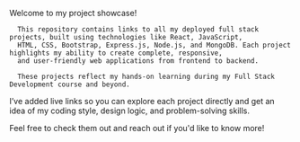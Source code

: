 Welcome to my project showcase!

      This repository contains links to all my deployed full stack projects, built using technologies like React, JavaScript, 
      HTML, CSS, Bootstrap, Express.js, Node.js, and MongoDB. Each project highlights my ability to create complete, responsive,
      and user-friendly web applications from frontend to backend.

      These projects reflect my hands-on learning during my Full Stack Development course and beyond.
I’ve added live links so you can explore each project directly and get an idea of 
my coding style, design logic, and problem-solving skills.

Feel free to check them out and reach out if you'd like to know more!

